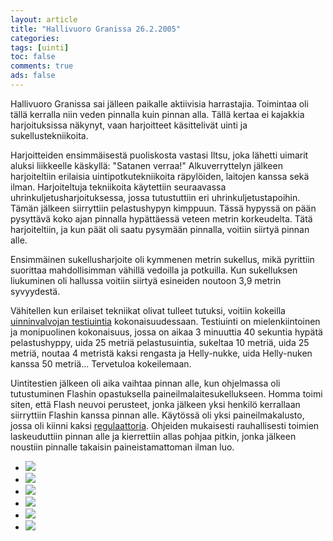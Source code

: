 ```yaml
--- 
layout: article 
title: "Hallivuoro Granissa 26.2.2005" 
categories: 
tags: [uinti]
toc: false 
comments: true 
ads: false 
--- 
```


Hallivuoro Granissa sai jälleen paikalle aktiivisia harrastajia.
Toimintaa oli tällä kerralla niin veden pinnalla kuin pinnan alla. Tällä
kertaa ei kajakkia harjoituksissa näkynyt, vaan harjoitteet käsittelivät
uinti ja sukellustekniikoita.

Harjoitteiden ensimmäisestä puoliskosta vastasi Iltsu, joka lähetti
uimarit aluksi liikkeelle käskyllä: "Satanen verraa!" Alkuverryttelyn
jälkeen harjoiteltiin erilaisia uintipotkutekniikoita räpylöiden,
laitojen kanssa sekä ilman. Harjoiteltuja tekniikoita käytettiin
seuraavassa uhrinkuljetusharjoituksessa, jossa tutustuttiin eri
uhrinkuljetustapoihin. Tämän jälkeen siirryttiin pelastushypyn kimppuun.
Tässä hypyssä on pään pysyttävä koko ajan pinnalla hypättäessä veteen
metrin korkeudelta. Tätä harjoiteltiin, ja kun päät oli saatu pysymään
pinnalla, voitiin siirtyä pinnan alle.

Ensimmäinen sukellusharjoite oli kymmenen metrin sukellus, mikä
pyrittiin suorittaa mahdollisimman vähillä vedoilla ja potkuilla. Kun
sukelluksen liukuminen oli hallussa voitiin siirtyä esineiden noutoon
3,9 metrin syvyydestä.

Vähitellen kun erilaiset tekniikat olivat tulleet tutuksi, voitiin
kokeilla [uinninvalvojan
testiuintia](http://www.suh.fi/mp/db/file_library/x/IMG/12132/file/2004kilpailujensaanotMR.doc) kokonaisuudessaan.
Testiuinti on mielenkiintoinen ja monipuolinen kokonaisuus, jossa on
aikaa 3 minuuttia 40 sekuntia hypätä pelastushyppy, uida 25 metriä
pelastusuintia, sukeltaa 10 metriä, uida 25 metriä, noutaa 4 metristä
kaksi rengasta ja Helly-nukke, uida Helly-nuken kanssa 50 metriä...
Tervetuloa kokeilemaan.

Uintitestien jälkeen oli aika vaihtaa pinnan alle, kun ohjelmassa oli
tutustuminen Flashin opastuksella paineilmalaitesukellukseen. Homma
toimi siten, että Flash neuvoi perusteet, jonka jälkeen yksi henkilö
kerrallaan siirryttiin Flashin kanssa pinnan alle. Käytössä oli yksi
paineilmakalusto, jossa oli kiinni kaksi
[regulaattoria](http://www.kolumbus.fi/amakela/finnish/varuste/2vaihe.htm).
Ohjeiden mukaisesti rauhallisesti toimien laskeuduttiin pinnan alle ja
kierrettiin allas pohjaa pitkin, jonka jälkeen noustiin pinnalle
takaisin paineistamattoman ilman luo.

<div class="image-gallery">

-   [![](/Media/Default/ImageGalleries/hallivuoro-granissa-26.2.2005/Thumbnails/vesihallia20050226_01b.jpg)](/Media/Default/ImageGalleries/hallivuoro-granissa-26.2.2005/vesihallia20050226_01b.jpg)
-   [![](/Media/Default/ImageGalleries/hallivuoro-granissa-26.2.2005/Thumbnails/vesihallia20050226_02b.jpg)](/Media/Default/ImageGalleries/hallivuoro-granissa-26.2.2005/vesihallia20050226_02b.jpg)
-   [![](/Media/Default/ImageGalleries/hallivuoro-granissa-26.2.2005/Thumbnails/vesihallia20050226_03b.jpg)](/Media/Default/ImageGalleries/hallivuoro-granissa-26.2.2005/vesihallia20050226_03b.jpg)
-   [![](/Media/Default/ImageGalleries/hallivuoro-granissa-26.2.2005/Thumbnails/vesihallia20050226_04b.jpg)](/Media/Default/ImageGalleries/hallivuoro-granissa-26.2.2005/vesihallia20050226_04b.jpg)
-   [![](/Media/Default/ImageGalleries/hallivuoro-granissa-26.2.2005/Thumbnails/vesihallia20050226_05b.jpg)](/Media/Default/ImageGalleries/hallivuoro-granissa-26.2.2005/vesihallia20050226_05b.jpg)
-   [![](/Media/Default/ImageGalleries/hallivuoro-granissa-26.2.2005/Thumbnails/vesihallia20050226_06b.jpg)](/Media/Default/ImageGalleries/hallivuoro-granissa-26.2.2005/vesihallia20050226_06b.jpg)

</div>
